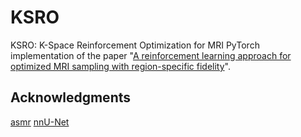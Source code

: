 # KSRO
KSRO: K-Space Reinforcement Optimization for MRI
PyTorch implementation of the paper "[A reinforcement learning approach for optimized MRI sampling with region-specific fidelity](https://www.sciencedirect.com/science/article/pii/S092523122500788X)".

## Acknowledgments
[asmr](https://github.com/robinyen/asmr)
[nnU-Net](https://github.com/MIC-DKFZ/nnUNet)
 
